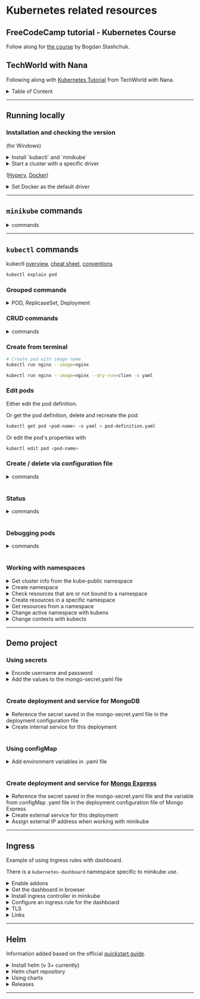 # Kubernetes related resources

## FreeCodeCamp tutorial - Kubernetes Course

Follow along for [the course](https://www.youtube.com/watch?v=d6WC5n9G_sM&t=2710s&ab_channel=freeCodeCamp.org) by Bogdan Stashchuk.

## TechWorld with Nana

Following along with [Kubernetes Tutorial](https://www.youtube.com/watch?v=X48VuDVv0do&t=2s&ab_channel=TechWorldwithNana) from TechWorld with Nana.

<details>
    <summary>Table of Content</summary>

- [Running locally](#running-locally)
    - [Installation and checking the version](#installation-and-checking-the-version)
- [`minikube` commands](#minikube-commands)
- [`kubectl` commands](#kubectl-commands)
    - [CRUD commands](#crud-commands)
    - [Create / delete via configuration file](#create--delete-via-configuration-file)
    - [Status](#status)
    - [Debugging pods](#debugging-pods)
    - [Working with namespaces](#working-with-namespaces)
- [Demo project](#demo-project)
    - [Using secrets](#using-secrets)
    - [Create deployment and service for MongoDB](#create-deployment-and-service-for-mongodb)
    - [Using configMap](#using-configmap)
    - [Create deployment and service for Mongo Express](#create-deployment-and-service-for-mongo-express)

</details>

---

## Running locally

### Installation and checking the version

(for Windows)

<details>
    <summary>Install `kubectl` and `minikube`</summary>

```bash
choco install kubernetes-cli
kubectl version
kubectl version --client

choco install minikube
minikube version
```

</details>

<details>
    <summary>Start a cluster with a specific driver</summary>

```bash
minikube start --driver=hyperv
minikube start --vm-driver hyperv

minikube start --driver=docker

minikube start --vm-driver=hyperkit
```

</details>

([Hyperv](https://minikube.sigs.k8s.io/docs/drivers/hyperv/), [Docker](https://minikube.sigs.k8s.io/docs/drivers/docker/))

<details>
    <summary>Set Docker as the default driver</summary>

```bash
minikube config set driver docker
```

</details>

---

## `minikube` commands

<details>
    <summary>commands</summary>

```bash
minikube start
minikube status
minikube stop

minikube delete
minikube delete all

# Assign IP address for external service
minikube service [service-name]
```

</details>

---

## `kubectl` commands

kubectl [overview](https://kubernetes.io/docs/reference/kubectl/), 
[cheat sheet](https://kubernetes.io/docs/reference/kubectl/cheatsheet/),
[conventions](https://kubernetes.io/docs/reference/kubectl/conventions/)

```bash
kubectl explain pod
```

### Grouped commands

<details>
    <summary>POD, ReplicaseSet, Deployment</summary>
    
#### POD related

Definition yaml file:
```yaml
apiVersion: v1
kind: Pod
metadata:
	name: myapp-pod
	labels:
		app: myapp
		type: frontend
spec:
containers:
          - name: nginx-container
	image: nginx
```

```bash
kubectl create -f pod-definition.yaml
kubectl create -f pod-definition.yaml --dry-run=client [-o json / yaml / name]
kubectl run nginx --image=nginx [--restart=Never] 

kubectl get pods

kubectl describe pod myapp-pod

kubectl delete pod myapp-pod
kubectl delete pod p1 p2 p3 ...

kubectl get pod myapp-pod -o yaml > pod-definition.yaml
```

#### ReplicaSet related

Use `replicaset` or `rs`.

Definition yaml file:
```yaml
apiVersion: apps/v1
kind: ReplicaSet
metadata:
  name: myapp-replicaset
  labels:
    app: myapp
    type: frontend
spec:
  template:
    # Pod definition here:
    metadata:
      name: myapp-pod
      labels:
        app: myapp
        type: frontend
    spec:
      containers:
        - name: nginx-container
          image: nginx
  replicas: 2
  # Difference between RC and RS - selected is required
  selector:
    matchLabels:
      type: frontend
```

```bash
kubectl create -f replicaset-definition.yaml
kubectl create -f replicaset-definition.yaml --dry-run=client [-o json / yaml / name]
kubectl delete -f replicaset-definition.yaml

kubectl get replicationset

kubectl describe replicaset myapp-replicas
kubectl delete replicaset myapp-replicas
kubectl delete replicaset rs1 rs2 rs3 ...

kubectl get replicaset myapp-replicas -o yaml > replicaset-definition.yaml

# Change the number of replicas - pods are created or deleted automatically
kubectl replace -f replicaset-definition.yaml
kubectl scale --replicas=6 -f replicaset-definition.yaml
kubectl scale --replicas=6 replicaset myapp-replicas

# Either delete and recreate the replicaset or delete the pods (if changing the image for example):
kubectl edit replicaset myapp-replicas

```

#### Deployment related

Definition yaml file:
```yaml
apiVersion: apps/v1
kind: Deployment
metadata:
	name: myapp-deployment
	labels:
		app: myapp
		type: frontend
spec:
	template:
		# Pod definition here:
	    metadata:
	        name: myapp-pod
	        labels:
		        app: myapp
		        type: frontend
        spec:
            containers:
                - name: nginx-container
	            image: nginx
	replicas: 3
	# Difference between RC and RS - selected is required
	selector:
		matchLabels:
			type: frontend
```

```bash
kubectl create -f deployment-definition.yml
kubectl create -f deployment-definition.yaml --dry-run=client [-o json / yaml / name]
kubectl create deployment httpd-frontend --image=httpd:2.4-alpine --replicas=3

kubectl get deployments

kubectl get all
```

#### Namespace related

Use `namespaces` or `ns`.

Definition yaml file:
```yaml
apiVersion: v1
kind: Namespace
metadata:
	name: dev
```

```bash
kubectl get namespaces
kubectl get pods  --namespace=kybe-system


kubectl create -f namespace-definition.yml
Kubectl create namespace dev


kubectl create -f pod-definition.yml --namespace=dev
# or create the pod definition with namespace metadata
```

##### Switch to another namespace permanently

```bash
kubectl config set-context $(kubectl config current-context) --namespace=dev
#kubectl get pods --namespace=default

kubectl get pods --all-namespaces
kubectl get pods -A

 kubectl get all --namespace=kube-system
 kubectl get all -n=kube-system
```

##### Limit resources in a namespace

Definition yaml file:
```yaml
apiVersion: v1
kind: ResourceQuota
metadata:
	name: compute-quota
	namspeace: dev
spec:
	hard:
		pods: “10”
		requests.cpu: “4”
		requests.memory: 5Gi
		limits.cpu: “10”
		limits.memory: 10Gi
```

```bash
kubectl create -f compute-quota.yml
```

#### Service

```bash
kubectl expose pod redis --port=6379 --name redis-service --dry-run=client -o yaml
# (This will automatically use the pod's labels as selectors)

kubectl create service clusterip redis --tcp=6379:6379 --dry-run=client -o yaml 
#(This will not use the pods labels as selector)

kubectl expose pod nginx --port=80 --name nginx-service --type=NodePort --dry-run=client -o yaml
# (This will automatically use the pod's labels as selectors)

kubectl create service nodeport nginx --tcp=80:80 --node-port=30080 --dry-run=client -o yaml
# (This will not use the pods labels as selectors)
```

</details>

### CRUD commands

<details>
    <summary>commands</summary>

```bash
kubectl create deployment [deployment-name]
kubectl create deployment [deployment-name] --image=[image-name] [--dry-run] [options]

kubectl edit deployment [deployment-name]

kubectl delete deployment [deployment-name]
```

</details>

### Create from terminal

```bash
# Create pod with image name
kubectl run nginx --image=nginx

kubectl run nginx --image=nginx --dry-run=clien -o yaml
```

### Edit pods

Either edit the pod definition.

Or get the pod definition, delete and recreate the pod:
```bash
kubectl get pod <pod-name> -o yaml > pod-definition.yaml
```

Or edit the pod's properties with
```bash
kubectl edit pod <pod-name>
```

### Create / delete via configuration file

<details>
    <summary>commands</summary>

```bash
kubectl create -f [file-name.yaml]

kubectl apply -f [file-name.yaml]

kubectl replace -f [file-name.yaml]

kubectl delete -f [file-name.yaml]
```

</details>
<br/>

### Status

<details>
    <summary>commands</summary>

```bash
kubectl get all
kubectl get all | grep [name]
kubectl get all -n [namespace]

kubectl get nodes

kubectl get namespaces

kubectl get pod
# Get more information about the mod
kubectl get pod -o wide
# Watch for changes
kubectl get pod --watch
# Get in yaml format
kubectl get pod -o yaml

kubectl get service

kubectl get replicaset

kubectl get deployment
# Check status
kubectl get deployment [deployment-name] -o yaml
# Save status
kubectl get deployment [deployment-name] -o yaml > result.yaml

kubectl get secret
```

</details>
<br/>

### Debugging pods

<details>
    <summary>commands</summary>

```bash
kubectl logs [pod-name]
lubectl exec -it [pod-name] -- bin/bash

kubectl describe pod [pod-name]
kubectl describe service [service-name]
```

</details>

</br>

### Working with namespaces

<details>
    <summary>Get cluster info from the kube-public namespace</summary>

```bash
kubectl cluster-info
```

</details>

<details>
    <summary>Create namespace</summary>

```bash
kubectl create namespace [namespace]
```

Can create via configuration file as well (preffered):

```yaml
apiVersion: v1
kind: ConfigMap
metadata:
  name: mongo-configmap
  namespace: mongo-namespace
type: Opaque
data:
  database_url: mongo-service
```

</details>

<details>
    <summary>Check resources that are or not bound to a namespace</summary>

```bash
kubectl api-resources --namespaced=true

kubectl api-resources --namespaced=false
```

</details>

<details>
    <summary>Create resources in a specific namespace</summary>

```bash
kubectl apply -f file-name.yaml --namespace=[namespace]
```

Or via configuration file:

```yaml
apiVersion: v1
kind: ConfigMap
metadata:
  name: mongo-configmap
  # Define resource in namespace
  namespace: mongo-namespace
type: Opaque
data:
  database_url: mongo-service
```

</details>

<details>
    <summary>Get resources from a namespace</summary>

```bash
# If not specified then it returns the resources from the default namspace
kubectl get deployment [--namespace=default]

kubectl get deployment --namespace=[namespace]
kubectl get configmap --namespace=[namespace]
```

</details>

<details>
    <summary>Change active namespace with kubens</summary>

```bash
# Windows
choco install kubens

# Show existing namespaces and highlight the active one
kubens

# Sets this as the active namespace
kubens [different-namespace]

# Switch back to previous namespace
kubens -
```

Can have an [interactive mode](https://github.com/ahmetb/kubectx/#interactive-mode).

</details>

<details>
    <summary>Change contexts with kubectx</summary>

```bash
# Windows
choco install kubectx

# Show existing clusters and highlight the active one
kubectx

# Sets this as the active cluster
kubectx [different-cluster]

# Switch back to previous cluster
kubectx -

# Create an alias for the context
$ kubectx context=context_alias
```

Can have an [interactive mode](https://github.com/ahmetb/kubectx/#interactive-mode).

</details>

---

## Demo project

### Using secrets

<details>
    <summary>Encode username and password</summary>

```bash
echo -n 'secret' | base64
```

</details>

<details>
    <summary>Add the values to the mongo-secret.yaml file</summary>

```yaml
apiVersion: v1
kind: Secret
metadata:
  name: mongo-secret
type: Opaque
data:
  mongo-root-username: <base64 encoded>
  mongo-root-password: <base64 encoded>
```

</details>
<br/>

### Create deployment and service for MongoDB

<details>
    <summary>Reference the secret saved in the mongo-secret.yaml file in the deployment configuration file</summary>

```yaml
apiVersion: apps/v1
kind: Deployment
metadata:
  name: mongo-deployment
  labels:
    app: mongo
spec:
  # ...
  template:
    # ...
    spec:
      containers:
      - name: mongo
        image: mongo
        ports:
        # Default port
        - containerPort: 27017
        env:
        - name: MONGO_INITDB_ROOT_USERNAME
          valueFrom:
            secretKeyRef:
              # mongo-secret.yaml > metadata > name
              name: mongo-secret
              key: mongo-root-username
        - name: MONGO_INITDB_ROOT_PASSWORD
          valueFrom:
            secretKeyRef:
              # mongo-secret.yaml > metadata > name
              name: mongo-secret
              key: mongo-root-password
```

</details>

<details>
  <summary>Create internal service for this deployment</summary>

```yaml
apiVersion: v1
kind: Service
metadata:
  name: mongo-service
spec:
  selector:
    app: mongo
  # type not specified -> Internal service, ClusterIP type
  ports:
    - protocol: TCP
      # Service port
      port: 27017
      # Container / Pod port of deployment
      targetPort: 27017
```
</details>
<br/>

### Using configMap

<details>
    <summary>Add environment variables in .yaml file</summary>

```yaml
apiVersion: v1
kind: ConfigMap
metadata:
  name: mongo-configmap
data:
  database_url: mongo-service
```

</details>
<br/>

### Create deployment and service for [Mongo Express](https://hub.docker.com/_/mongo-express)

<details>
    <summary>Reference the secret saved in the mongo-secret.yaml file and the variable from configMap .yaml file in the deployment configuration file of Mongo Express</summary>

```yaml
apiVersion: apps/v1
kind: Deployment
metadata:
  name: mongo-express-deployment
  labels:
    app: mongo-express
spec:
  # ...
  template:
    # ...
    spec:
      containers:
      - name: mongo-express
        image: mongo-express
        ports:
        # Default port
        - containerPort: 8081
        env:
        - name: ME_CONFIG_MONGODB_ADMINUSERNAME 
          valueFrom:
            secretKeyRef:
              # mongo-secret.yaml > metadata > name
              name: mongodb-secret
              key: mongo-root-username
        - name: ME_CONFIG_MONGODB_ADMINPASSWORD  
          valueFrom:
            secretKeyRef:
              # mongo-secret.yaml > metadata > name
              name: mongodb-secret
              key: mongo-root-password
        - name: ME_CONFIG_MONGODB_SERVER        
          valueFrom:
            configMapKeyRef:
              # mongo-configmap.yaml > metadata > name
              name: mongo-configmap
              key: database_url
```

</details>

<details>
  <summary>Create external service for this deployment</summary>

```yaml
apiVersion: v1
kind: Service
metadata:
  name: mongo-express-service
spec:
  selector:
    app: mongo-express
  # Making it an external service
  type: LoadBalancer
  ports:
    - protocol: TCP
      # Service port
      port: 8081
      # Container / Pod port of deployment
      targetPort: 8081
      # Port for external IP address, must be between 30000 - 32767
      nodePort: 30000
```

</details>

<details>
  <summary>Assign external IP address when working with minikube</summary>

```bash
minikube service mongo-express-service
```

</details>

---

## Ingress

Example of using Ingress rules with dashboard.

There is a `kubernetes-dashboard` namespace specific to minikube use.

<details>
  <summary>Enable addons</summary>

```bash
minikube addons enable dashboard
minikube addons enable metrics-server
minikube addons list
```

Check the new namespace by running `kubectl get ns`.

</details>

<details>
  <summary>Get the dashboard in browser</summary>

```
minikube dashboard
minikube dashboard –url
```

</details>

<details>
  <summary>Install ingress controller in minikube</summary>

Using `K8s Nginx implementation of Ingress Controller`:

```bash 
minikube addons enable ingress
```

Check for `nginx-ingress-controller` pod:

```bash 
kubectl get pod -n ingress-nginx
```

Will need `minikube tunnel` to connect to LoadBalancer services.

</details>

<details>
  <summary>Configure an ingress rule for the dashboard</summary>

`ingress.yaml` file:
```yaml
apiVersion: networking.k8s.io/v1
kind: Ingress
metadata:
  name: dashboard-ingress
  namespace: kubernetes-dashboard
  annotations:
    nginx.ingress.kubernetes.io/rewrite-target: /
spec:
  rules:
  - host: dashboard.com
    http:
      paths:
        - path: /
          pathType: Prefix
          backend:
            service:
              name: kubernetes-dashboard
              port:
                number: 80
```

```bash 
kubectl apply -f ingress.yaml
kubectl get ingress -n kubernetes-dashboard
```

The address and host needs to be set in `C:\Windows\System32\drivers\etc\hosts` (for Windows).

</details>


<details>
  <summary>TLS</summary>

Need to create a secret for the certificate:
```yaml
apiVersion: v1
kind: Secret
metadata:
  name: myapp-secret-tls
  namespace: default
data:
  tls.crt: based64 encoded cert
  tls.key: based64 encoded key
type: kubernetes.io/tls
```

And tie it to the Ingress yaml file:
```yaml
#...
spec:
  tls:
  - hosts:
    - myapp.com
    secretName: myapp-secret-tls
#...
```

The data keys must be `tls.crt` and `tls.key`.

The values are the file contents and NOT the file path or locations.

The secret component must be in the same namespace as the Ingress component as you can’t reference a secret in another namespace.

</details>

<details>
  <summary>Links</summary>

https://kubernetes.github.io/ingress-nginx/deploy/#checking-ingress-controller-version

https://docs.nginx.com/nginx-ingress-controller/intro/how-nginx-ingress-controller-works/

https://stackoverflow.com/questions/70287043/run-ingress-in-minikube-and-its-address-shows-localhost

https://minikube.sigs.k8s.io/docs/handbook/addons/ingress-dns/

</details>

---

## Helm

Information added based on the official [quickstart guide](https://helm.sh/docs/intro/quickstart/).

<details>
  <summary>Install helm (v 3+ currently)</summary>

```bash
choco install kubernetes-helm
```

```bash
helm get -h
```

</details>


<details>
  <summary>Helm chart repository</summary>

Available Helm chart repositories in [Artifact Hub](https://artifacthub.io/packages/search?kind=0).

```bash
# Initializing a Helm chart repository
helm repo add bitnami https://charts.bitnami.com/bitnami

# List the charts that can be installed
helm search repo bitnami
```

</details>

<details>
  <summary>Using charts</summary>

```bash
# Get the latest list of charts
helm repo update

# Install a chart
helm install bitnami/mysql --generate-name
help install my-release bitnami/mysql

# Wait for the pod
kubectl get pods --namespace default -w

# Get more info
helm show chart bitnami/mysql
helm show all bitnami/mysql
```

</details>

<details>
  <summary>Releases</summary>

```bash
helm list
heml ls

# Need --keep-history flag for release history to be kept after uninstall
helm status my-release

heml uninstall mysql-xxxxxx
heml uninstall my-release

helm rollback my-release
```

</details>

---
